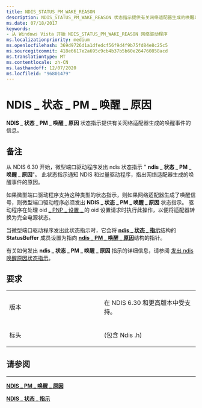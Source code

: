 ```yaml
---
title: NDIS_STATUS_PM_WAKE_REASON
description: NDIS_STATUS_PM_WAKE_REASON 状态指示提供有关网络适配器生成的唤醒事件的信息。
ms.date: 07/18/2017
keywords:
- 从 Windows Vista 开始 NDIS_STATUS_PM_WAKE_REASON 网络驱动程序
ms.localizationpriority: medium
ms.openlocfilehash: 369d9726d1a1dfedcf56f9d4f9b75fd84e8c25c5
ms.sourcegitcommit: 418e6617e2a695c9cb4b37b5b60e264760858acd
ms.translationtype: MT
ms.contentlocale: zh-CN
ms.lasthandoff: 12/07/2020
ms.locfileid: "96801479"
---
```

# <a name="ndis_status_pm_wake_reason"></a>NDIS \_ 状态 \_ PM \_ 唤醒 \_ 原因


**NDIS \_ 状态 \_ PM \_ 唤醒 \_ 原因** 状态指示提供有关网络适配器生成的唤醒事件的信息。

<a name="remarks"></a>备注
-------

从 NDIS 6.30 开始，微型端口驱动程序发出 ndis 状态指示 " **ndis \_ 状态 \_ PM \_ 唤醒 \_ 原因**"。 此状态指示通知 NDIS 和过量驱动程序，指出网络适配器生成的唤醒事件的原因。

如果微型端口驱动程序支持这种类型的状态指示，则如果网络适配器生成了唤醒信号，则微型端口驱动程序必须发出 **NDIS \_ 状态 \_ PM \_ 唤醒 \_ 原因** 状态指示。 驱动程序在处理 oid [ \_ PNP \_ 设置 \_ ](./oid-pnp-set-power.md) 的 oid 设置请求时执行此操作，以便将适配器转换为完全电源状态。

当微型端口驱动程序发出此状态指示时，它会将 [**ndis \_ 状态 \_ 指示**](/windows-hardware/drivers/ddi/ndis/ns-ndis-_ndis_status_indication)结构的 **StatusBuffer** 成员设置为指向 [**ndis \_ PM \_ 唤醒 \_ 原因**](/windows-hardware/drivers/ddi/ntddndis/ns-ntddndis-_ndis_pm_wake_reason)结构的指针。

有关如何发出 **ndis \_ 状态 \_ PM \_ 唤醒 \_ 原因** 指示的详细信息，请参阅 [发出 ndis 唤醒原因状态指示](./issuing-ndis-wake-reason-indications.md)。

<a name="requirements"></a>要求
------------

<table>
<colgroup>
<col width="50%" />
<col width="50%" />
</colgroup>
<tbody>
<tr class="odd">
<td><p>版本</p></td>
<td><p>在 NDIS 6.30 和更高版本中受支持。</p></td>
</tr>
<tr class="even">
<td><p>标头</p></td>
<td> (包含 Ndis .h) </td>
</tr>
</tbody>
</table>

## <a name="see-also"></a>请参阅


****
[**NDIS \_ PM \_ 唤醒 \_ 原因**](/windows-hardware/drivers/ddi/ntddndis/ns-ntddndis-_ndis_pm_wake_reason)

[**NDIS \_ 状态 \_ 指示**](/windows-hardware/drivers/ddi/ndis/ns-ndis-_ndis_status_indication)

 

